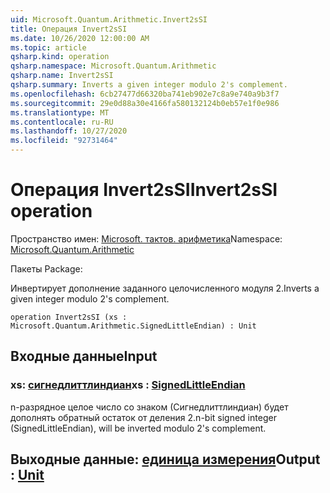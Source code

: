 ```yaml
---
uid: Microsoft.Quantum.Arithmetic.Invert2sSI
title: Операция Invert2sSI
ms.date: 10/26/2020 12:00:00 AM
ms.topic: article
qsharp.kind: operation
qsharp.namespace: Microsoft.Quantum.Arithmetic
qsharp.name: Invert2sSI
qsharp.summary: Inverts a given integer modulo 2's complement.
ms.openlocfilehash: 6cb27477d66320ba741eb902e7c8a9e740a9b3f7
ms.sourcegitcommit: 29e0d88a30e4166fa580132124b0eb57e1f0e986
ms.translationtype: MT
ms.contentlocale: ru-RU
ms.lasthandoff: 10/27/2020
ms.locfileid: "92731464"
---
```

# <a name="invert2ssi-operation"></a><span data-ttu-id="c8bcc-102">Операция Invert2sSI</span><span class="sxs-lookup"><span data-stu-id="c8bcc-102">Invert2sSI operation</span></span>

<span data-ttu-id="c8bcc-103">Пространство имен: [Microsoft. тактов. арифметика](xref:Microsoft.Quantum.Arithmetic)</span><span class="sxs-lookup"><span data-stu-id="c8bcc-103">Namespace: [Microsoft.Quantum.Arithmetic](xref:Microsoft.Quantum.Arithmetic)</span></span>

<span data-ttu-id="c8bcc-104">Пакеты [](https://nuget.org/packages/)</span><span class="sxs-lookup"><span data-stu-id="c8bcc-104">Package: [](https://nuget.org/packages/)</span></span>


<span data-ttu-id="c8bcc-105">Инвертирует дополнение заданного целочисленного модуля 2.</span><span class="sxs-lookup"><span data-stu-id="c8bcc-105">Inverts a given integer modulo 2's complement.</span></span>

```qsharp
operation Invert2sSI (xs : Microsoft.Quantum.Arithmetic.SignedLittleEndian) : Unit
```


## <a name="input"></a><span data-ttu-id="c8bcc-106">Входные данные</span><span class="sxs-lookup"><span data-stu-id="c8bcc-106">Input</span></span>

### <a name="xs--signedlittleendian"></a><span data-ttu-id="c8bcc-107">xs: [сигнедлиттлиндиан](xref:Microsoft.Quantum.Arithmetic.SignedLittleEndian)</span><span class="sxs-lookup"><span data-stu-id="c8bcc-107">xs : [SignedLittleEndian](xref:Microsoft.Quantum.Arithmetic.SignedLittleEndian)</span></span>

<span data-ttu-id="c8bcc-108">n-разрядное целое число со знаком (Сигнедлиттлиндиан) будет дополнять обратный остаток от деления 2.</span><span class="sxs-lookup"><span data-stu-id="c8bcc-108">n-bit signed integer (SignedLittleEndian), will be inverted modulo 2's complement.</span></span>



## <a name="output--unit"></a><span data-ttu-id="c8bcc-109">Выходные данные: [единица измерения](xref:microsoft.quantum.lang-ref.unit)</span><span class="sxs-lookup"><span data-stu-id="c8bcc-109">Output : [Unit](xref:microsoft.quantum.lang-ref.unit)</span></span>

